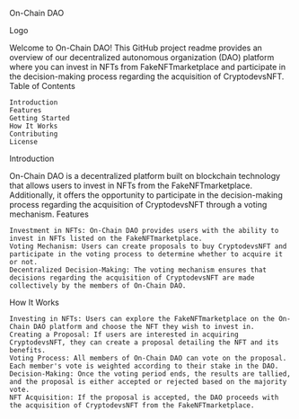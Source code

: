 On-Chain DAO

Logo

Welcome to On-Chain DAO! This GitHub project readme provides an overview of our decentralized autonomous organization (DAO) platform where you can invest in NFTs from FakeNFTmarketplace and participate in the decision-making process regarding the acquisition of CryptodevsNFT.
Table of Contents

    Introduction
    Features
    Getting Started
    How It Works
    Contributing
    License

Introduction

On-Chain DAO is a decentralized platform built on blockchain technology that allows users to invest in NFTs from the FakeNFTmarketplace. Additionally, it offers the opportunity to participate in the decision-making process regarding the acquisition of CryptodevsNFT through a voting mechanism.
Features

    Investment in NFTs: On-Chain DAO provides users with the ability to invest in NFTs listed on the FakeNFTmarketplace.
    Voting Mechanism: Users can create proposals to buy CryptodevsNFT and participate in the voting process to determine whether to acquire it or not.
    Decentralized Decision-Making: The voting mechanism ensures that decisions regarding the acquisition of CryptodevsNFT are made collectively by the members of On-Chain DAO.

How It Works

    Investing in NFTs: Users can explore the FakeNFTmarketplace on the On-Chain DAO platform and choose the NFT they wish to invest in.
    Creating a Proposal: If users are interested in acquiring CryptodevsNFT, they can create a proposal detailing the NFT and its benefits.
    Voting Process: All members of On-Chain DAO can vote on the proposal. Each member's vote is weighted according to their stake in the DAO.
    Decision-Making: Once the voting period ends, the results are tallied, and the proposal is either accepted or rejected based on the majority vote.
    NFT Acquisition: If the proposal is accepted, the DAO proceeds with the acquisition of CryptodevsNFT from the FakeNFTmarketplace.
